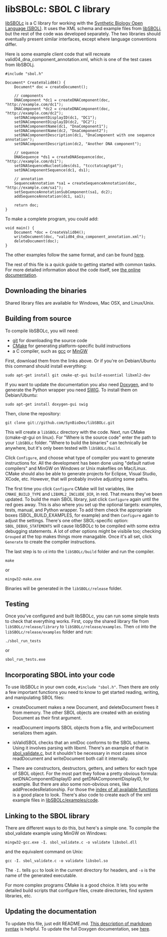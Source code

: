 libSBOLc: SBOL C library
========================

[libSBOLc](https://github.com/SynBioDex/libSBOLc) is a C library for working with the [Synthetic Biology Open Language (SBOL)](http://sbolstandard.org). It uses the XML schema and example files from [libSBOLj](https://github.com/SynBioDex/libSBOLj), but the rest of the code was developed separately. The two libraries should eventually present similar interfaces, except where language conventions differ.

Here is some example client code that will recreate valid04_dna_component_annotation.xml, which is one of the test cases from libSBOLj.

    #include "sbol.h"

	Document* CreateValid04() {
		Document* doc = createDocument();

		// components
		DNAComponent *dc1 = createDNAComponent(doc, "http://example.com/dc1");
		DNAComponent *dc2 = createDNAComponent(doc, "http://example.com/dc2");
		setDNAComponentDisplayID(dc1, "DC1");
		setDNAComponentDisplayID(dc2, "DC2");
		setDNAComponentName(dc1, "DnaComponent1");
		setDNAComponentName(dc2, "DnaComponent2");
		setDNAComponentDescription(dc1, "DnaComponent with one sequence annotation");
		setDNAComponentDescription(dc2, "Another DNA component");

		// sequence
		DNASequence *ds1 = createDNASequence(doc, "http://example.com/ds1");
		setDNASequenceNucleotides(ds1, "tccctatcagtgat");
		setDNAComponentSequence(dc1, ds1);

		// annotation
		SequenceAnnotation *sa1 = createSequenceAnnotation(doc, "http://example.com/sa1");
		setSequenceAnnotationSubComponent(sa1, dc2);
		addSequenceAnnotation(dc1, sa1);

		return doc;
	}

To make a complete program, you could add:

    void main() {
    	Document *doc = CreateValid04();
    	writeDocument(doc, "valid04_dna_component_annotation.xml");
    	deleteDocument(doc);
    }


The other examples follow the same format, and can be found [here](https://github.com/SynBioDex/libSBOLc/tree/master/examples/code).

The rest of this file is a quick guide to getting started with common tasks. For more detailed information about the code itself, see [the online documentation](http://synbiodex.github.com/libSBOLc).

Downloading the binaries
------------------------

Shared library files are available for Windows, Mac OSX, and Linux/Unix.

Building from source
--------------------

To compile libSBOLc, you will need:

* [git](http://git-scm.com/) for downloading the source code
* [CMake](http://www.cmake.org/cmake/resources/software.html) for generating platform-specific build instructions
* a C compiler, such as [gcc](http://gcc.gnu.org/) or [MinGW](http://www.mingw.org/wiki/InstallationHOWTOforMinGW)

First, download them from the links above. Or if you're on Debian/Ubuntu this command should install everything:

    sudo apt-get install git cmake-qt-gui build-essential libxml2-dev

If you want to update the documentation you also need [Doxygen](http://www.stack.nl/~dimitri/doxygen/), and to generate the Python wrapper you need [SWIG](http://www.swig.org/). To install them on Debian/Ubuntu:

    sudo apt-get install doxygen-gui swig

Then, clone the repository:

    git clone git://github.com/SynBioDex/libSBOLc.git

This will create a <code>libSBOLc</code> directory with the code. Next, run CMake (cmake-qt-gui on linux). For "Where is the source code" enter the path to your <code>libSBOLc</code> folder. "Where to build the binaries" can technically be anywhere, but it's only been tested with <code>libSBOLc/build</code>.

Click <code>Configure</code>, and choose what type of compiler you want to generate instructions for. All the development has been done using "default native compilers" and MinGW on Windows or Unix makefiles on Mac/Linux. CMake should also be able to generate projects for Eclipse, Visual Studio, XCode, etc. However, that will probably involve adjusting some paths.

The first time you click <code>Configure</code> CMake will list variables, like <code>CMAKE_BUILD_TYPE</code> and <code>LIBXML2_INCLUDE_DIR</code>, in red. That means
they've been updated. To build the main SBOL library, just click <code>Configure</code> again until the red goes away. This is also where you set up the optional
targets: examples, tests, manual, and Python wrapper. To add them check the appropriate boxes (SBOL_BUILD_EXAMPLES, for example) and then <code>Configure</code> again to
adjust the settings. There's one other SBOL-specific option: <code>SBOL_DEBUG_STATEMENTS</code> will cause libSBOLc to be compiled with some extra debugging statements.
A lot of other options might be visibile too; checking <code>Grouped</code> at the top makes things more managable. Once it's all set, click <code>Generate</code> to create the compiler instructions.

The last step is to <code>cd</code> into the <code>libSBOLc/build</code> folder and run the compiler.

    make

or

    mingw32-make.exe

Binaries will be generated in the <code>libSBOLc/release</code> folder.

Testing
-------

Once you've configured and built libSBOLc, you can run some simple tests to check that everything works. First, copy the shared library file from <code>libSBOLc/release/library</code> to <code>libSBOLc/release/examples</code>. Then <code>cd</code> into the <code>libSBOLc/release/examples</code> folder and run:

    ./sbol_run_tests

or 

    sbol_run_tests.exe

Incorporating SBOL into your code
-------------------------------------

To use libSBOLc in your own code, <code>#include "sbol.h"</code>. Then there are only a few important functions you need to know to get started reading, writing, and manipulating SBOL files:

* createDocument makes a new Document, and deleteDocument frees it from memory.
  The other SBOL objects are created with an existing Document as their first argument.

* readDocument imports SBOL objects from a file, and writeDocument serializes them again.

* isValidSBOL checks that an xmlDoc conforms to the SBOL schema. Using it involves parsing with libxml.
  There's an example of that in
  [sbol_validate.c](https://github.com/SynBioDex/libSBOLc/blob/master/examples/code/sbol_validate.c),
  but it shouldn't be necessary in most cases since readDocument and writeDocument
  both call it internally.

* There are constructors, destructors, getters, and setters for each type of SBOL object.
  For the most part they follow a pretty obvious formula:
  setDNAComponentDisplayID and getDNAComponentDisplayID, for example. But there are also some non-obvious ones, like 
  addPrecedesRelationship. For those the
  [index of all available functions](http://synbiodex.github.com/libSBOLc/globals_func.html)
  is a good place to look. There's also code to create each of the xml example files in
  [libSBOLc/examples/code](https://github.com/SynBioDex/libSBOLc/tree/master/examples/code).

Linking to the SBOL library
---------------------------

There are different ways to do this, but here's a simple one. To compile the sbol_validate example using MinGW on Windows:

    mingw32-gcc.exe -I. sbol_validate.c -o validate libsbol.dll

and the equivalent command on Unix:

    gcc -I. sbol_validate.c -o validate libsbol.so

The <code>-I.</code> tells <code>gcc</code> to look in the current directory for headers, and <code>-o</code> is the name of the generated executable.

For more complex programs CMake is a good choice. It lets you write detailed build scripts that configure files, create directories, find system libraries, etc.

Updating the documentation
---------------------------

To update this file, just edit README.md.
[This description of markdown syntax](http://daringfireball.net/projects/markdown/) is helpful.
To update the full Doxygen documentation, see [here](http://synbiodex.github.com/libSBOLc#doxygen).
